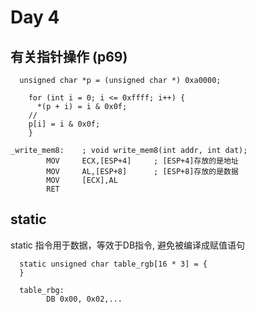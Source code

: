 # Day 4

## 有关指针操作 (p69)

```
  unsigned char *p = (unsigned char *) 0xa0000;

	for (int i = 0; i <= 0xffff; i++) {
	  *(p + i) = i & 0x0f;
    // 
    p[i] = i & 0x0f;
	}
```

```
_write_mem8: 	; void write_mem8(int addr, int dat);
		MOV		ECX,[ESP+4]		; [ESP+4]存放的是地址
		MOV		AL,[ESP+8]		; [ESP+8]存放的是数据
		MOV		[ECX],AL
		RET
```

## static
static 指令用于数据，等效于DB指令, 避免被编译成赋值语句
```
  static unsigned char table_rgb[16 * 3] = {
  }
	
  table_rbg:
		DB 0x00, 0x02,...
```